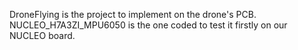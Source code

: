 DroneFlying is the project to implement on the drone's PCB.
NUCLEO_H7A3ZI_MPU6050 is the one coded to test it firstly on our NUCLEO board.